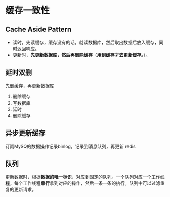 # 缓存一致性



## **Cache Aside Pattern**

- 读时，先读缓存，缓存没有的话，就读数据库，然后取出数据后放入缓存，同时返回响应。
- 更新时，**先更新数据库，然后再删除缓存**（**用到缓存才去更新缓存。**）。



## 延时双删

先删缓存，再更新数据库

1. 删除缓存
2. 写数据库
3. 延时
4. 删除缓存



## 异步更新缓存

订阅MySQ的数据操作记录binlog，记录到消息队列，再更新 redis



## 队列

更新数据时，根据**数据的唯一标识**，对应到固定的队列。一个队列对应一个工作线程，每个工作线程**串行**拿到对应的操作，然后一条一条的执行。队列中可以过滤重复的更新请求。